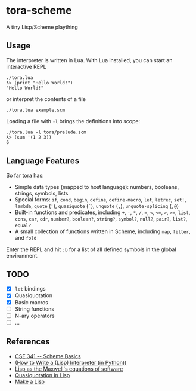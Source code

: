 tora-scheme
===========

A tiny Lisp/Scheme plaything

Usage
-----

The interpreter is written in Lua. With Lua installed, you can start an
interactive REPL

```
./tora.lua
λ> (print "Hello World!")
"Hello World!"
```

or interpret the contents of a file

```
./tora.lua example.scm
```

Loading a file with `-l` brings the definitions into scope:

```
./tora.lua -l tora/prelude.scm
λ> (sum '(1 2 3))
6
```

Language Features
-----------------

So far tora has:
- Simple data types (mapped to host language): numbers, booleans,
  strings, symbols, lists
- Special forms: `if`, `cond`, `begin`, `define`, `define-macro`, `let`,
  `letrec`, `set!`, `lambda`, `quote` (`'`), `quasiquote` (`` ` ``), `unquote`
  (`,`), `unquote-splicing` (`,@`)
- Built-in functions and predicates, including `+`, `-`, `*`, `/`, `=`, `<`,
  `<=`, `>`, `>=`, `list`, `cons`, `car`, `cdr`, `number?`, `boolean?`,
  `string?`, `symbol?`, `null?`, `pair?`, `list?`, `equal?`
- A small collection of functions written in Scheme, including `map`,
  `filter`, and `fold`

Enter the REPL and hit `:b` for a list of all defined symbols in the global
environment.

TODO
----

- [x] `let` bindings
- [x] Quasiquotation
- [x] Basic macros
- [ ] String functions
- [ ] N-ary operators
- [ ] ...

References
----------

- [CSE 341 -- Scheme Basics](http://courses.cs.washington.edu/courses/cse341/03wi/scheme/basics.html)
- [(How to Write a (Lisp) Interpreter (in Python))](http://norvig.com/lispy.html)
- [Lisp as the Maxwell's equations of software](http://www.michaelnielsen.org/ddi/lisp-as-the-maxwells-equations-of-software)
- [Quasiquotation in Lisp](http://repository.readscheme.org/ftp/papers/pepm99/bawden.pdf)
- [Make a Lisp](https://github.com/kanaka/mal/blob/master/process/guide.md)
